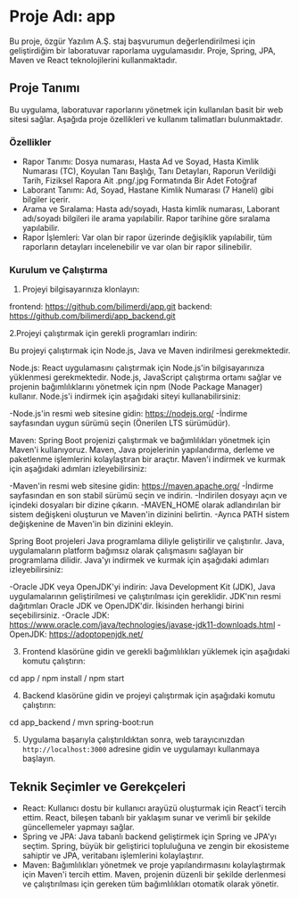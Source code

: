 # Proje Adı: app

Bu proje, özgür Yazılım A.Ş. staj başvurumun değerlendirilmesi için geliştirdiğim bir laboratuvar raporlama uygulamasıdır. Proje, Spring, JPA, Maven ve React teknolojilerini kullanmaktadır.

## Proje Tanımı

Bu uygulama, laboratuvar raporlarını yönetmek için kullanılan basit bir web sitesi sağlar. Aşağıda proje özellikleri ve kullanım talimatları bulunmaktadır.

### Özellikler

- Rapor Tanımı: Dosya numarası, Hasta Ad ve Soyad, Hasta Kimlik Numarası (TC), Koyulan Tanı Başlığı, Tanı Detayları, Raporun Verildiği Tarih, Fiziksel Rapora Ait .png/.jpg Formatında Bir Adet Fotoğraf
- Laborant Tanımı: Ad, Soyad, Hastane Kimlik Numarası (7 Haneli) gibi bilgiler içerir.
- Arama ve Sıralama: Hasta adı/soyadı, Hasta kimlik numarası, Laborant adı/soyadı bilgileri ile arama yapılabilir. Rapor tarihine göre sıralama yapılabilir.
- Rapor İşlemleri: Var olan bir rapor üzerinde değişiklik yapılabilir, tüm raporların detayları incelenebilir ve var olan bir rapor silinebilir.

### Kurulum ve Çalıştırma

1. Projeyi bilgisayarınıza klonlayın:

frontend: https://github.com/bilimerdi/app.git
backend: https://github.com/bilimerdi/app_backend.git

2.Projeyi çalıştırmak için gerekli programları indirin:

Bu projeyi çalıştırmak için Node.js, Java ve Maven indirilmesi gerekmektedir.

Node.js: React uygulamasını çalıştırmak için Node.js'in bilgisayarınıza yüklenmesi gerekmektedir. Node.js, JavaScript çalıştırma ortamı sağlar ve projenin bağımlılıklarını yönetmek için npm (Node Package Manager) kullanır. Node.js'i indirmek için aşağıdaki siteyi kullanabilirsiniz:

-Node.js'in resmi web sitesine gidin: https://nodejs.org/
-İndirme sayfasından uygun sürümü seçin (Önerilen LTS sürümüdür).

Maven: Spring Boot projenizi çalıştırmak ve bağımlılıkları yönetmek için Maven'i kullanıyoruz. Maven, Java projelerinin yapılandırma, derleme ve paketlenme işlemlerini kolaylaştıran bir araçtır. Maven'i indirmek ve kurmak için aşağıdaki adımları izleyebilirsiniz:

-Maven'in resmi web sitesine gidin: https://maven.apache.org/
-İndirme sayfasından en son stabil sürümü seçin ve indirin.
-İndirilen dosyayı açın ve içindeki dosyaları bir dizine çıkarın.
-MAVEN_HOME olarak adlandırılan bir sistem değişkeni oluşturun ve Maven'in dizinini belirtin.
-Ayrıca PATH sistem değişkenine de Maven'in bin dizinini ekleyin.

Spring Boot projeleri Java programlama diliyle geliştirilir ve çalıştırılır. Java, uygulamaların platform bağımsız olarak çalışmasını sağlayan bir programlama dilidir.
Java'yı indirmek ve kurmak için aşağıdaki adımları izleyebilirsiniz:

-Oracle JDK veya OpenJDK'yi indirin: Java Development Kit (JDK), Java uygulamalarının geliştirilmesi ve çalıştırılması için gereklidir. JDK'nın resmi dağıtımları Oracle JDK ve OpenJDK'dir. İkisinden herhangi birini seçebilirsiniz.
-Oracle JDK: https://www.oracle.com/java/technologies/javase-jdk11-downloads.html
-OpenJDK: https://adoptopenjdk.net/

3. Frontend klasörüne gidin ve gerekli bağımlılıkları yüklemek için aşağıdaki komutu çalıştırın:

cd app /
npm install /
npm start


4. Backend klasörüne gidin ve projeyi çalıştırmak için aşağıdaki komutu çalıştırın:

cd app_backend /
mvn spring-boot:run


5. Uygulama başarıyla çalıştırıldıktan sonra, web tarayıcınızdan `http://localhost:3000` adresine gidin ve uygulamayı kullanmaya başlayın.

## Teknik Seçimler ve Gerekçeleri

- React: Kullanıcı dostu bir kullanıcı arayüzü oluşturmak için React'i tercih ettim. React, bileşen tabanlı bir yaklaşım sunar ve verimli bir şekilde güncellemeler yapmayı sağlar.
- Spring ve JPA: Java tabanlı backend geliştirmek için Spring ve JPA'yı seçtim. Spring, büyük bir geliştirici topluluğuna ve zengin bir ekosisteme sahiptir ve JPA, veritabanı işlemlerini kolaylaştırır.
- Maven: Bağımlılıkları yönetmek ve proje yapılandırmasını kolaylaştırmak için Maven'i tercih ettim. Maven, projenin düzenli bir şekilde derlenmesi ve çalıştırılması için gereken tüm bağımlılıkları otomatik olarak yönetir.
